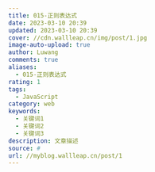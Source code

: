 ```yaml
---
title: 015-正则表达式
date: 2023-03-10 20:39
updated: 2023-03-10 20:39
cover: //cdn.wallleap.cn/img/post/1.jpg
image-auto-upload: true
author: Luwang
comments: true
aliases:
  - 015-正则表达式
rating: 1
tags:
  - JavaScript
category: web
keywords:
  - 关键词1
  - 关键词2
  - 关键词3
description: 文章描述
source: #
url: //myblog.wallleap.cn/post/1
---
```


